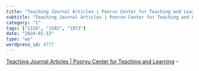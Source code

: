 ```yaml
---
title: "Teaching Journal Articles | Poorvu Center for Teaching and Learning"
subtitle: "Teaching Journal Articles | Poorvu Center for Teaching and Learning"
category: "1"
tags: ["1328", "1582", "1973"]
date: "2024-01-13"
type: "wp"
wordpress_id: 4777
---
```

[ Teaching Journal Articles | Poorvu Center for Teaching and Learning]( https://poorvucenter.yale.edu/teaching/ideas-teaching/teaching-journal-articles) –